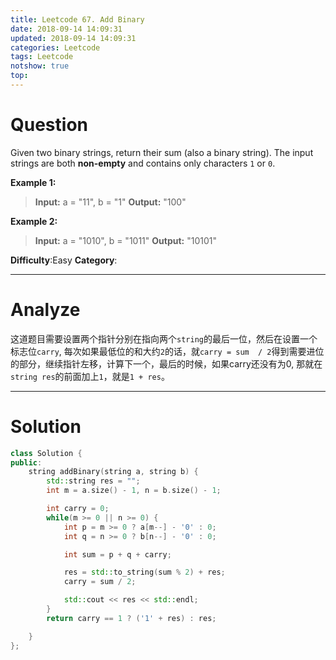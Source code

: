 ```yaml
---
title: Leetcode 67. Add Binary
date: 2018-09-14 14:09:31
updated: 2018-09-14 14:09:31
categories: Leetcode
tags: Leetcode
notshow: true
top:
---
```


# Question

Given two binary strings, return their sum (also a binary string).
The input strings are both  **non-empty**  and contains only characters  `1`  or `0`.

**Example 1:**
> **Input:** a = "11", b = "1"
> **Output:** "100"

**Example 2:**
> **Input:** a = "1010", b = "1011"
> **Output:** "10101"

**Difficulty**:Easy
**Category**:  
<!--more-->
******

# Analyze

这道题目需要设置两个指针分别在指向两个`string`的最后一位，然后在设置一个标志位`carry`, 每次如果最低位的和大约`2`的话，就`carry = sum  / 2`得到需要进位的部分，继续指针左移，计算下一个，最后的时候，如果carry还没有为0, 那就在`string res`的前面加上`1`，就是`1 + res`。

******

# Solution

```cpp
class Solution {
public:
    string addBinary(string a, string b) {
        std::string res = "";
        int m = a.size() - 1, n = b.size() - 1;

        int carry = 0;
        while(m >= 0 || n >= 0) {
            int p = m >= 0 ? a[m--] - '0' : 0;
            int q = n >= 0 ? b[n--] - '0' : 0;

            int sum = p + q + carry;

            res = std::to_string(sum % 2) + res;
            carry = sum / 2;

            std::cout << res << std::endl;
        }
        return carry == 1 ? ('1' + res) : res;

    }
};
```